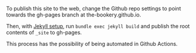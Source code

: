 To publish this site to the web, change the Github repo settings to point towards the gh-pages branch at the-bookery.github.io. 

Then, with [Jekyll setup](https://jekyllrb.com/docs/), run `bundle exec jekyll build` and publish the root contents of `_site` to gh-pages. 

This process has the possibility of being automated in Github Actions.